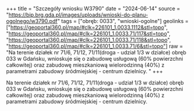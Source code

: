 +++
title = "Szczegóły wniosku W3790"
date = "2024-06-14"
source = "https://bip.brg.gda.pl/images/uploads/wnioski-do-planu-ogolnego/w3790.pdf"
tags = ["obręb: 0033", "wnioski-ogolne"]
geolinks = ["https://geoportal360.pl/map/#clk=226101_1.0033.1112&stl=topo", "https://geoportal360.pl/map/#clk=226101_1.0033.71/117&stl=topo", "https://geoportal360.pl/map/#clk=226101_1.0033.71/118&stl=topo", "https://geoportal360.pl/map/#clk=226101_1.0033.71/6&stl=topo"]
raw = "Na terenie działek nr 71/6, 71/12, 71/11(droga - udział 1/3 w działce) obręb 033 w Gdańsku, wnioskuje się o zabudowę usługową (60% powierzchni całkowitej) oraz zabudowę mieszkaniową wielorodzinną (40%) z parametrami zabudowy śródmiejskiej - centrum dzielnicy. "
+++

Na terenie działek nr 71/6, 71/12, 71/11(droga - udział 1/3 w działce) obręb 033 w
Gdańsku, wnioskuje się o zabudowę usługową (60% powierzchni całkowitej) oraz zabudowę
mieszkaniową wielorodzinną (40%) z parametrami zabudowy śródmiejskiej - centrum dzielnicy.



